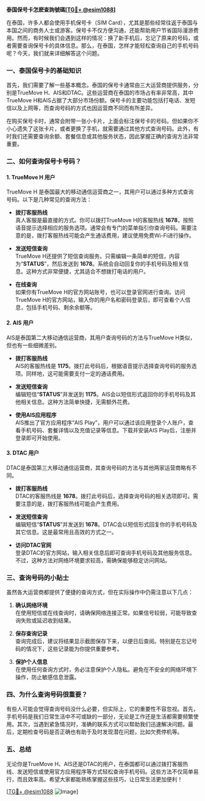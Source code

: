 **泰国保号卡怎麽查詢號碼[[TG💪+ @esim1088](https://t.me/s/esim1088)]**

在泰国，许多人都会使用手机保号卡（SIM Card），尤其是那些经常往返于泰国与本国之间的商务人士或游客。保号卡不仅方便沟通，还能帮助用户节省国际漫游费用。然而，有时候我们会遇到这样的情况：换了新手机后，忘记了原来的号码，或者需要查询保号卡的具体信息。那么，在泰国，怎样才能轻松查询自己的手机号码呢？今天，我们就来详细解答这个问题。

### 一、泰国保号卡的基础知识

首先，我们需要了解一些基本概念。泰国的保号卡通常由三大运营商提供服务，分别是TrueMove H、AIS和DTAC。这些运营商在泰国的市场占有率非常高，其中TrueMove H和AIS占据了大部分市场份额。保号卡的主要功能包括打电话、发短信以及上网等，而查询号码的方式也因运营商不同而有所差异。

在购买保号卡时，通常会附带一张小卡片，上面会标注保号卡的号码。但如果你不小心遗失了这张卡片，或者更换了手机，就需要通过其他方式查询号码。此外，有时我们还需要查询余额、套餐信息或其他服务状态，因此掌握正确的查询方法非常重要。

### 二、如何查询保号卡号码？

#### 1. TrueMove H 用户

TrueMove H 是泰国最大的移动通信运营商之一，其用户可以通过多种方式查询号码。以下是几种常见的查询方法：

- **拨打客服热线**  
  真人客服是最直接的方式。你可以拨打TrueMove H的客服热线 **1678**，按照语音提示选择相应的服务选项。通常会有专门的菜单指引你查询号码。需要注意的是，拨打客服热线可能会产生通话费用，建议使用免费Wi-Fi进行操作。

- **发送短信查询**  
  TrueMove H还提供了短信查询服务。只需编辑一条简单的短信，内容为“**STATUS**”，然后发送到 **1678**。系统会自动回复你的手机号码及相关信息。这种方式非常便捷，尤其适合不想拨打电话的用户。

- **在线查询**  
  如果你有TrueMove H的官方网站账号，也可以登录官网进行查询。访问TrueMove H的官方网站，输入你的用户名和密码登录后，即可查看个人信息，包括手机号码、剩余余额等。

#### 2. AIS 用户

AIS是泰国第二大移动通信运营商，其用户查询号码的方法与TrueMove H类似，但也有一些细微差别。

- **拨打客服热线**  
  AIS的客服热线是 **1175**。拨打此号码后，根据语音提示选择查询号码的服务选项。同样地，这可能需要支付一定的通话费用。

- **发送短信查询**  
  编辑短信“**STATUS**”并发送到 **1175**。AIS会以短信形式返回你的手机号码及其他相关信息。这种方法简单快捷，无需额外花费。

- **使用AIS应用程序**  
  AIS推出了官方应用程序“AIS Play”，用户可以通过该应用登录个人账户，查看手机号码、套餐详情以及充值记录等信息。下载并安装AIS Play后，注册并登录即可开始使用。

#### 3. DTAC 用户

DTAC是泰国第三大移动通信运营商，其查询号码的方法与其他两家运营商略有不同。

- **拨打客服热线**  
  DTAC的客服热线是 **1678**。拨打此号码后，选择查询号码的相关选项即可。需要注意的是，拨打客服热线可能会产生费用。

- **发送短信查询**  
  编辑短信“**STATUS**”并发送到 **1678**。DTAC会以短信形式回复你的手机号码及其它信息。这是最常用且高效的方式之一。

- **访问DTAC官网**  
  登录DTAC的官方网站，输入相关信息后即可查询手机号码及其他服务信息。不过，这种方法对网络环境要求较高，需确保能够稳定访问网站。

### 三、查询号码的小贴士

虽然各大运营商都提供了便捷的查询方式，但在实际操作中仍需注意以下几点：

1. **确认网络环境**  
   在使用短信或在线查询时，请确保网络连接正常。如果信号较弱，可能导致查询失败或延迟收到结果。

2. **保存查询记录**  
   查询完成后，建议将结果显示截图保存下来，以便日后查阅。特别是在忘记号码的情况下，这些记录能为你提供重要参考。

3. **保护个人信息**  
   在使用任何查询方式时，务必注意保护个人隐私。避免在不安全的网络环境下操作，防止敏感信息泄露。

### 四、为什么查询号码很重要？

有些人可能会觉得查询号码没什么必要，但实际上，它的重要性不容忽视。首先，手机号码是我们日常生活中不可或缺的一部分，无论是工作还是生活都需要频繁使用。其次，当遇到紧急情况时，准确的联系方式可以帮助我们迅速解决问题。最后，定期检查号码是否正确也有助于及时发现潜在问题，比如欠费停机等。

### 五、总结

无论你是TrueMove H、AIS还是DTAC的用户，在泰国都可以通过拨打客服热线、发送短信或使用官方应用程序等方式轻松查询手机号码。这些方法不仅简单易行，而且效率高。希望大家都能熟练掌握这些技巧，让日常生活更加便利！

[[TG💪+ @esim1088](https://t.me/s/esim1088) ![Image](https://i.postimg.cc/4NQfJmqS/Snipaste-2025-05-13-00-14-12.png)]